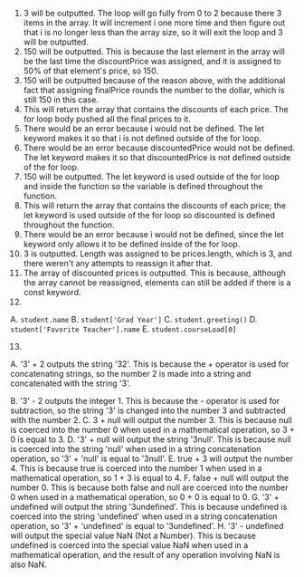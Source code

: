 1. 3 will be outputted. The loop will go fully from 0 to 2 because there 3 items in the array. It will increment i one more time and then figure out that i is no longer less than the array size, so it will exit the loop and 3 will be outputted.
2. 150 will be outputted. This is because the last element in the array will be the last time the discountPrice was assigned, and it is assigned to 50% of that element's price, so 150.
3. 150 will be outputted because of the reason above, with the additional fact that assigning finalPrice rounds the number to the dollar, which is still 150 in this case.
4.  This will return the array that contains the discounts of each price. The for loop body pushed all the final prices to it.
5.  There would be an error because i would not be defined. The let keyword makes it so that i is not defined outside of the for loop.
6.  There would be an error because discountedPrice would not be defined. The let keyword makes it so that discountedPrice is not defined outside of the for loop.
7.  150 will be outputted. The let keyword is used outside of the for loop and inside the function so the variable is defined throughout the function.
8.  This will return the array that contains the discounts of each price; the let keyword is used outside of the for loop so discounted is defined throughout the function.
9.  There would be an error because i would not be defined, since the let keyword only allows it to be defined inside of the for loop.
10.  3 is outputted. Length was assigned to be prices.length, which is 3, and there weren't any attempts to reassign it after that.
11.  The array of discounted prices is outputted. This is because, although the array cannot be reassigned, elements can still be added if there is a const keyword.
12. 
  A. `student.name`
  B. `student['Grad Year']`
  C. `student.greeting()`
  D. `student['Favorite Teacher'].name`
  E. `student.courseLoad[0]`

13.
  
  A. '3' + 2 outputs the string '32'. This is because the + operator is used for concatenating strings, so the number 2 is made into a string and concatenated with the string '3'.
  
  B. '3' - 2 outputs the integer 1. This is because the - operator is used for subtraction, so the string '3' is changed into the number 3 and subtracted with the number 2.
  C. 3 + null will output the number 3. This is because null is coerced into the number 0 when used in a mathematical operation, so 3 + 0 is equal to 3.
  D. '3' + null will output the string '3null'. This is because null is coerced into the string 'null' when used in a string concatenation operation, so '3' + 'null' is equal to '3null'.
  E. true + 3 will output the number 4. This is because true is coerced into the number 1 when used in a mathematical operation, so 1 + 3 is equal to 4.
  F. false + null will output the number 0. This is because both false and null are coerced into the number 0 when used in a mathematical operation, so 0 + 0 is equal to 0.
  G. '3' + undefined will output the string '3undefined'. This is because undefined is coerced into the string 'undefined' when used in a string concatenation operation, so '3' + 'undefined' is equal to '3undefined'.
  H. '3' - undefined will output the special value NaN (Not a Number). This is because undefined is coerced into the special value NaN when used in a mathematical operation, and the result of any operation involving NaN is also NaN.
